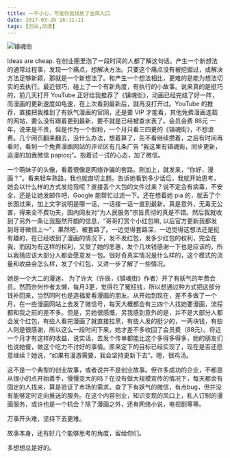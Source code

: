 ```yaml
---
title: 一不小心，可能你就找到了金库入口
date: 2017-03-26 16:11:11
tags: [创业,动漫]
---
```

![镇魂街](http://upload-images.jianshu.io/upload_images/2736397-81ec29158059535f.jpg?imageMogr2/auto-orient/strip%7CimageView2/2/w/1240)

Ideas are cheap. 在创业圈里泡了一段时间的人都了解这句话。产生一个新想法的通常过程事，发现一个痛点，想解决方法。只要这个痛点没有被挖掘过，或解决方法足够新颖，那就是一个新想法了。和产生一个想法相比，更难的是能为想法切实的去执行。最近很巧，碰上了一个有新角度，有执行的小故事。
​
说来真的是挺巧的，前几天打开 YouTube 正好给我推荐了《镇魂街》，动画已经完结了好一阵，而漫画的更新速度如龟速，在上次看到最新后，就再没打开过。YouTube 的推荐，直接把我推到了有妖气漫画的官网，还是要 VIP 才能看，其他免费漫画连载的网站，要么没有跟着更到最新，要不就是已经被查水表了。会员会费 88元 一年，说来是不贵，但是作为一个假粉，一个月只看三四更的《镇魂街》，不想浪费。几个网页翻来翻去，没什么办法，想着算了，先不看继续攒着，之后有时间再看时，看到一个免费漫画网站的评论区有几条广告 “我这里有镇魂街，同步更新，追漫的加我微信 papiccj”。抱着试一试的心态，加了微信。

一个萌妹子的头像，看着很像是网络诈骗的套路。刚加上，就发来，“你好，漫画？”。看来轻车熟路，我也就直切主题。告诉她看到多少话后，我就开始思考，她会以什么样的方式发给我呢？直接丢个大包的文件过来？说不定会有病毒，不安全，还是让她发邮件吧，Google 能帮忙过滤一下。还在想着她 pia 的，就丢了个长图过来，加上文字说明是哪一话，一话接一话一直到最新。真是意外，无毒无公害，得来全不费功夫，国内网友对“为人民服务”宗旨贯彻的真是不错。然后我就收到了另外一条让我豁然开朗的信息，“哥哥打赏个小红包嘛, 以后官方更新我都发到哥哥微信上～”，果然吧，被套路了。一边觉得套路深，一边觉得这想法还是挺有趣的，在已经收到了漫画的情况下，发不发红包，发多少红包的权利，完全在我，而因为有这样的权利，又受了她的恩惠，发个几块钱感谢一下也是应该的，所以我猜应该大部分人都会愿意发一包。很好奇真实情况是什么样的，这个模式的流量和收益会怎么样，发了个红包，又进一步了解了一些情况。

她是一个大二的漫迷， 为了许大（许辰，《镇魂街》作者）开了有妖气的年费会员。然而奈何作者太懒，每月3更，觉得花了冤枉钱，所以想通过种方式把这部分钱补回来，当然同时也是造福爱看漫画的朋友。从开始到现在，差不多做了一个月，在一些漫画网站上去发了微信号，每天大概都会有三四个人找她要漫画，流程都和我之前的差不多。但是，另她很感慨，另我感到意外的是，并不是大部分人都会发个红包，有些人看完漫画了就直接拉黑，有些人发的挺少的，一两块钱，有些人则是很感谢，所以这么一段时间下来，她才差不多收回了会员费（88元）。将近一个月才有这样的收益，说实话，去发个传单都能比这个多得多得多，她的朋友们也说她傻，做这个吃力不讨好的事情。原来定下的目标已经实现了，现在是否还愿意继续？她说，“如果有漫游需要，我会坚持更新下去”。嗯，很鸡汤。

这不是一个典型的创业故事，或者说并不是创业故事。但许多成功的企业，不都是从很小的点开始着手，慢慢变大的吗？在没有做大规模宣传的情况下，每天都会有固定的人找来，算是验证了市场的需求。查了下有妖气的微信，有点bug，但并没有能够定时定向推送的服务。在这个内容创业，知识变现的风口上，私人订制的漫画服务，或许也是一个机会？除了漫画之外，还有网络小说，电视剧等等。

万事开头难，坚持下去更难。

故事本身，还有好几个能够思考的角度，留给你们。

多想想总是好的。 